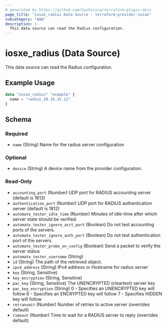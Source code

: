 ```yaml
---
# generated by https://github.com/hashicorp/terraform-plugin-docs
page_title: "iosxe_radius Data Source - terraform-provider-iosxe"
subcategory: "AAA"
description: |-
  This data source can read the Radius configuration.
---
```


# iosxe_radius (Data Source)

This data source can read the Radius configuration.

## Example Usage

```terraform
data "iosxe_radius" "example" {
  name = "radius_10.10.15.12"
}
```

<!-- schema generated by tfplugindocs -->
## Schema

### Required

- `name` (String) Name for the radius server configuration

### Optional

- `device` (String) A device name from the provider configuration.

### Read-Only

- `accounting_port` (Number) UDP port for RADIUS accounting server (default is 1813)
- `authentication_port` (Number) UDP port for RADIUS authentication server (default is 1812)
- `automate_tester_idle_time` (Number) Minutes of idle-time after which server state should be verified.
- `automate_tester_ignore_acct_port` (Boolean) Do not test accounting ports of the servers.
- `automate_tester_ignore_auth_port` (Boolean) Do not test authentication port of the servers.
- `automate_tester_probe_on_config` (Boolean) Send a packet to verify the server status
- `automate_tester_username` (String)
- `id` (String) The path of the retrieved object.
- `ipv4_address` (String) IPv4 address or Hostname for radius server
- `key` (String, Sensitive)
- `key_encryption` (String, Sensitive)
- `pac_key` (String, Sensitive) The UNENCRYPTED (cleartext) server key
- `pac_key_encryption` (String) 0 - Specifies an UNENCRYPTED key will follow 6 - Specifies an ENCRYPTED key will follow 7 - Specifies HIDDEN key will follow
- `retransmit` (Number) Number of retries to active server (overrides default)
- `timeout` (Number) Time to wait for a RADIUS server to reply (overrides default)
